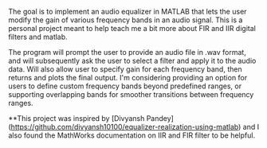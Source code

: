 The goal is to implement an audio equalizer in MATLAB that lets the user modify the gain of various frequency bands in an audio signal. This is a personal project meant to help teach me a bit more about FIR and IIR digital filters and matlab. 

The program will prompt the user to provide an audio file in .wav format, and will subsequently ask the user to select a filter and apply it to the audio data. Will also allow user to specify gain for each frequency band, then returns and plots the final output. I'm considering providing an option for users to define custom frequency bands beyond predefined ranges, or supporting overlapping bands for smoother transitions between frequency ranges.

**This project was inspired by [Divyansh Pandey] (https://github.com/divyansh10100/equalizer-realization-using-matlab) and I also found the MathWorks documentation on IIR and FIR filter to be helpful.  
